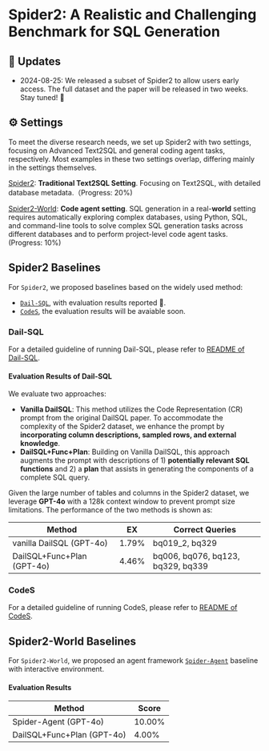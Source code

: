 # Spider2: A Realistic and Challenging Benchmark for SQL Generation

## 📢 Updates

- 2024-08-25: We released a subset of Spider2 to allow users early access. The full dataset and the paper will be released in two weeks. Stay tuned! 🤗


## ⚙️ Settings

To meet the diverse research needs, we set up Spider2 with two settings, focusing on Advanced Text2SQL and general coding agent tasks, respectively. Most examples in these two settings overlap, differing mainly in the settings themselves.

[Spider2](https://github.com/xlang-ai/Spider2/tree/main/Spider2): **Traditional Text2SQL Setting**. Focusing on Text2SQL, with detailed database metadata.（Progress: 20%)

[Spider2-World](https://github.com/xlang-ai/Spider2/tree/main/Spider2-World): **Code agent setting**. SQL generation in a real-**world** setting requires automatically exploring complex databases, using Python, SQL, and command-line tools to solve complex SQL generation tasks across different databases and to perform project-level code agent tasks. (Progress: 10%)


## Spider2 Baselines

For `Spider2`, we proposed baselines based on the widely used method: 
- [`Dail-SQL`](https://github.com/xlang-ai/Spider2/blob/main/Spider2-baselines/DailSQL/README.md), with evaluation results reported :test_tube:.
- [`CodeS`](https://github.com/xlang-ai/Spider2/tree/main/Spider2-baselines/CodeS/README.md), the evaluation results will be avaiable soon.


### Dail-SQL

For a detailed guideline of running Dail-SQL, please refer to [README of Dail-SQL](https://github.com/xlang-ai/Spider2/tree/main/Spider2-baselines/DailSQL).

#### Evaluation Results of Dail-SQL

We evaluate two approaches:
- **Vanilla DailSQL**: This method utilizes the Code Representation (CR) prompt from the original DailSQL paper. To accommodate the complexity of the Spider2 dataset, we enhance the prompt by **incorporating column descriptions, sampled rows, and external knowledge**.
- **DailSQL+Func+Plan**: Building on Vanilla DailSQL, this approach augments the prompt with descriptions of 1) **potentially relevant SQL functions** and 2) a **plan** that assists in generating the components of a complete SQL query.
  
Given the large number of tables and columns in the Spider2 dataset, we leverage **GPT-4o** with a 128k context window to prevent prompt size limitations. The performance of the two methods is shown as:

| Method                     | EX   | Correct Queries                       |
| -------------------------- | ---- | ------------------------------------- |
| vanilla DailSQL (GPT-4o)   | 1.79% | bq019_2, bq329                   |
| DailSQL+Func+Plan (GPT-4o) | 4.46% | bq006, bq076, bq123, bq329, bq339 |

### CodeS

For a detailed guideline of running CodeS, please refer to [README of CodeS](https://github.com/xlang-ai/Spider2/tree/main/Spider2-baselines/CodeS).


## Spider2-World Baselines
For `Spider2-World`, we proposed an agent framework [`Spider-Agent`](https://github.com/xlang-ai/Spider2/tree/main/Spider-Agent) baseline with interactive environment. 



#### Evaluation Results


| Method                     | Score |
| -------------------------- | ---- | 
| Spider-Agent (GPT-4o)   | 10.00% | 
| DailSQL+Func+Plan (GPT-4o) | 4.00% |
